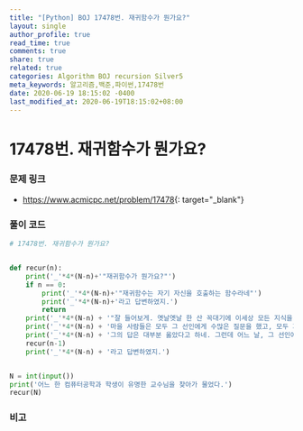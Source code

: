 ```yaml
---
title: "[Python] BOJ 17478번. 재귀함수가 뭔가요?"
layout: single
author_profile: true
read_time: true
comments: true
share: true
related: true
categories: Algorithm BOJ recursion Silver5
meta_keywords: 알고리즘,백준,파이썬,17478번
date: 2020-06-19 18:15:02 -0400
last_modified_at: 2020-06-19T18:15:02+08:00
---
```


# 17478번. 재귀함수가 뭔가요?

### 문제 링크
- <https://www.acmicpc.net/problem/17478>{: target="\_blank"}

### 풀이 코드

```python
# 17478번. 재귀함수가 뭔가요?


def recur(n):
    print('_'*4*(N-n)+'"재귀함수가 뭔가요?"')
    if n == 0:
        print('_'*4*(N-n)+'"재귀함수는 자기 자신을 호출하는 함수라네"')
        print('_'*4*(N-n)+'라고 답변하였지.')
        return
    print('_'*4*(N-n) + '"잘 들어보게. 옛날옛날 한 산 꼭대기에 이세상 모든 지식을 통달한 선인이 있었어.')
    print('_'*4*(N-n) + '마을 사람들은 모두 그 선인에게 수많은 질문을 했고, 모두 지혜롭게 대답해 주었지.')
    print('_'*4*(N-n) + '그의 답은 대부분 옳았다고 하네. 그런데 어느 날, 그 선인에게 한 선비가 찾아와서 물었어."')
    recur(n-1)
    print('_'*4*(N-n) + '라고 답변하였지.')


N = int(input())
print('어느 한 컴퓨터공학과 학생이 유명한 교수님을 찾아가 물었다.')
recur(N)
```

### 비고
